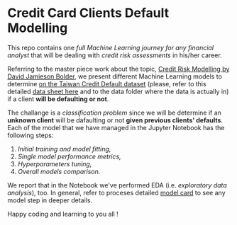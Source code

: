 # Credit Card Clients Default Modelling

This repo contains one *full Machine Learning journey for any financial analyst* that will be dealing with *credit risk assessments* in his/her career.

Referring to the master piece work about the topic, [Credit Risk Modelling by David Jamieson Bolder](https://link.springer.com/book/10.1007/978-3-319-94688-7?source=shoppingads&locale=en-it), we present different Machine Learning models to determine [on the Taiwan Credit Default dataset](https://archive.ics.uci.edu/dataset/350/default+of+credit+card+clients) (please, refer to this detailed [data sheet here](DATASHEET.md) and to the data folder where the data is actually in) if a client **will be defaulting or not**.

The challange is a *classification problem* since we will be determine if an **unknown client** will be dafaulting or not **given previous clients' defaults**.
Each of the model that we have managed in the Jupyter Notebook has the following steps:

1. *Initial training and model fitting,*
2. *Single model performance metrics,*
3. *Hyperparameters tuning,*
4. *Overall models comparison.*

We report that in the Notebook we've performed EDA (i.e. *exploratory data analysis*), too.
In general, refer to proceses detailed [model card](MODELCARD.md) to see any model step in deeper details.

Happy coding and learning to you all !
